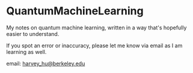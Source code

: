 # QuantumMachineLearning
My notes on quantum machine learning, written in a way that's hopefully easier to understand.  

If you spot an error or inaccuracy, please let me know via email as I am learning as well.   

email: harvey_hu@berkeley.edu  

